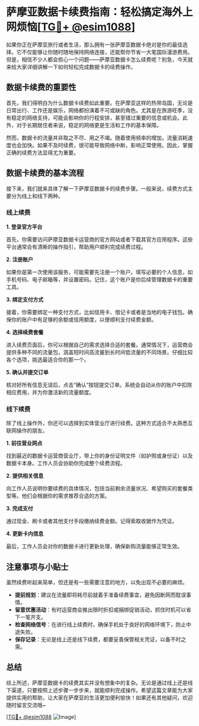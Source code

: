 # 萨摩亚数据卡续费指南：轻松搞定海外上网烦恼[[TG💪+ @esim1088](https://t.me/s/esim1088)]

如果你正在萨摩亚旅行或者生活，那么拥有一张萨摩亚数据卡绝对是你的最佳选择。它不仅能够让你随时随地保持网络连接，还能帮你节省一大笔国际漫游费用。但是，相信不少人都会担心一个问题——萨摩亚数据卡怎么续费呢？别急，今天就来给大家详细讲解一下如何轻松完成数据卡的续费操作。

## 数据卡续费的重要性

首先，我们得明白为什么数据卡续费如此重要。在萨摩亚这样的热带岛国，无论是日常出行、工作还是娱乐，网络都扮演着不可或缺的角色。尤其是在旅游旺季，没有稳定的网络支持，可能会影响你的行程安排，甚至错过重要的信息或机会。此外，对于长期居住者来说，稳定的网络更是生活和工作的基本保障。

然而，数据卡的流量并非取之不尽、用之不竭。随着使用频率的增加，流量消耗速度也会加快。如果不及时续费，很可能导致网络中断，影响正常使用。因此，掌握正确的续费方法显得尤为重要。

## 数据卡续费的基本流程

接下来，我们就来具体了解一下萨摩亚数据卡的续费步骤。一般来说，续费方式主要分为线上和线下两种。

### 线上续费

**1. 登录官方平台**

首先，你需要访问萨摩亚数据卡运营商的官方网站或者下载其官方应用程序。这些平台通常会有清晰的操作指引，帮助用户顺利完成续费过程。

**2. 注册账户**

如果你是第一次使用该服务，可能需要先注册一个账户。填写必要的个人信息，如手机号码、电子邮箱等，并设置密码。记住，这个账户是你后续管理数据卡的重要工具。

**3. 绑定支付方式**

接着，你需要绑定一种支付方式，比如信用卡、借记卡或者是当地的电子钱包。确保你的账户中有足够的余额或信用额度，以便顺利支付续费金额。

**4. 选择续费套餐**

进入续费页面后，你可以根据自己的需求选择合适的套餐。通常情况下，运营商会提供多种不同的流量包，涵盖短时间高流量到长时间低流量的不同场景。仔细比较各个选项，挑选最适合你的那一个。

**5. 确认并提交订单**

核对好所有信息无误后，点击“确认”按钮提交订单。系统会自动从你的账户中扣除相应费用，并为你激活新的流量额度。

### 线下续费

除了线上操作外，你还可以选择到实体营业厅进行续费。这种方式适合不太熟悉互联网操作的朋友。

**1. 前往营业网点**

找到最近的数据卡运营商营业厅，带上你的身份证明文件（如护照或身份证）以及数据卡本身。工作人员会协助你完成整个续费流程。

**2. 提供相关信息**

向工作人员说明你要续费的具体情况，包括当前剩余流量状况、希望购买的套餐类型等。他们会根据你的需求推荐合适的方案。

**3. 完成支付**

通过现金、刷卡或者其他支付手段缴纳续费金额。记得索取收据作为凭证。

**4. 更新卡内信息**

最后，工作人员会对你的数据卡进行更新处理，确保新购流量能够正常生效。

## 注意事项与小贴士

虽然续费听起来简单，但还是有一些需要注意的地方，以免出现不必要的麻烦。

- **提前规划**：建议在流量即将耗尽前就着手准备续费事宜，避免因断网而耽误事情。
- **留意优惠活动**：有时运营商会推出限时折扣或捆绑促销活动，抓住时机可以省下一笔开支。
- **检查网络信号**：在进行线上续费时，确保手机处于良好的网络环境下，防止中途失败。
- **保存记录**：无论是线上还是线下续费，都要妥善保管相关凭证，以备不时之需。

## 总结

综上所述，萨摩亚数据卡的续费其实并没有想象中的复杂。无论是通过线上还是线下渠道，只要按照上述步骤一步步来，就能顺利完成操作。希望这篇文章能为大家提供实用的帮助，让大家在萨摩亚的生活更加便利愉快！如果还有其他疑问，欢迎随时留言交流哦~ 

[[TG💪+ @esim1088](https://t.me/s/esim1088) ![Image](https://i.postimg.cc/4NQfJmqS/Snipaste-2025-05-13-00-14-12.png)]